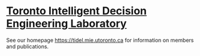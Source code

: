 # [Toronto Intelligent Decision Engineering Laboratory](https://tidel.mie.utoronto.ca/)


See our homepage https://tidel.mie.utoronto.ca for information on members and publications.

